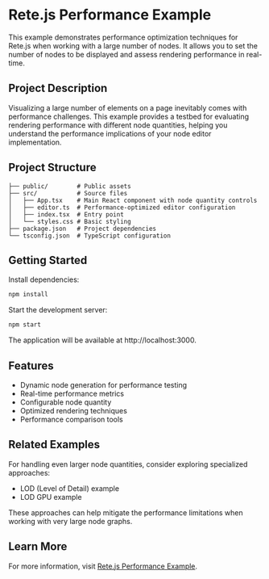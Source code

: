 # Rete.js Performance Example

This example demonstrates performance optimization techniques for Rete.js when working with a large number of nodes. It allows you to set the number of nodes to be displayed and assess rendering performance in real-time.

## Project Description

Visualizing a large number of elements on a page inevitably comes with performance challenges. This example provides a testbed for evaluating rendering performance with different node quantities, helping you understand the performance implications of your node editor implementation.

## Project Structure

```
├── public/        # Public assets
├── src/           # Source files
│   ├── App.tsx    # Main React component with node quantity controls
│   ├── editor.ts  # Performance-optimized editor configuration
│   ├── index.tsx  # Entry point
│   └── styles.css # Basic styling
├── package.json   # Project dependencies
└── tsconfig.json  # TypeScript configuration
```

## Getting Started

Install dependencies:

```bash
npm install
```

Start the development server:

```bash
npm start
```

The application will be available at http://localhost:3000.

## Features

- Dynamic node generation for performance testing
- Real-time performance metrics
- Configurable node quantity
- Optimized rendering techniques
- Performance comparison tools

## Related Examples

For handling even larger node quantities, consider exploring specialized approaches:
- LOD (Level of Detail) example
- LOD GPU example

These approaches can help mitigate the performance limitations when working with very large node graphs.

## Learn More

For more information, visit [Rete.js Performance Example](https://retejs.org/examples/performance). 